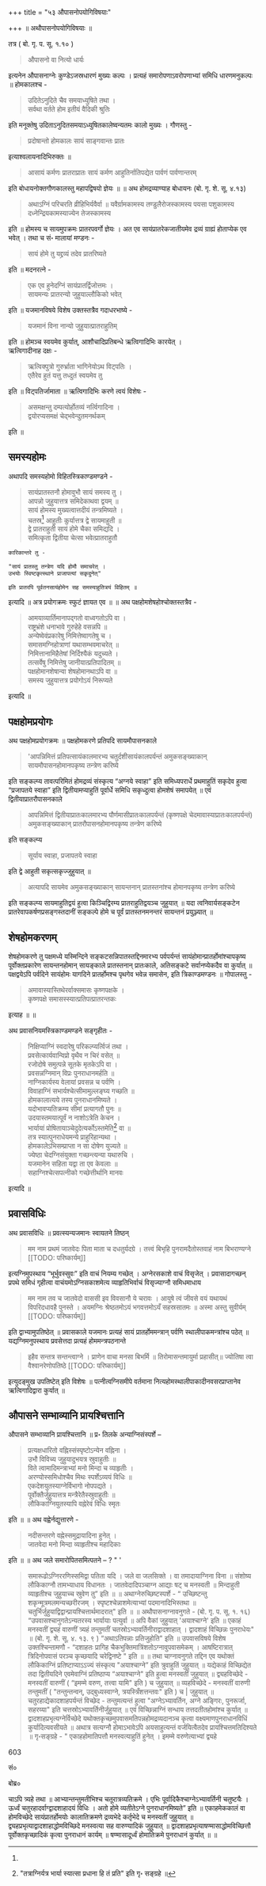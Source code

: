 +++
title = "५३ औपासनोपयोगिविषयाः"

+++
॥ अथौपासनोपयोगिविषयाः ॥  

तत्र ( बो. गृ. प. सू. १.१० ) 

> औपासनो वा नित्यो धार्यः 

इत्यनेन औपासनाग्नेः कुण्डेऽजस्रधारणं मुख्यः कल्पः । प्रत्यहं समारोपणाऽवरोपणाभ्यां समिधि धारणमनुकल्पः ॥ होमकालश्च - 

> उदितेऽनुदिते चैव समयाध्युषिते तथा ।  
सर्वथा वर्तते होम इतीयं वैदिकी श्रुतिः

इति मनूक्तेषु उदिताऽनुदितसमयाऽध्युषितकालेष्वन्यतमः कालो मुख्यः । गौणस्तु - 

> प्रदोषान्तो होमकालः सायं साङ्गवान्तः प्रातः

इत्याश्वलायनादिभिरुक्तः ॥ 

> आसायं कर्मणः प्रातराप्रातः सायं कर्मण आहुतिर्नातिपद्येत पार्वणं पार्वणान्तरम्

इति बोधायनोक्तगौणकालस्तु महापद्विषयो ज्ञेयः ॥ ॥ अथ होमद्रव्याण्याह बोधायनः (बो. गृ. शे. सू. ४.१३) 

> अथाऽग्निं परिचरति व्रीहिभिर्यवैर्वा ॥ यवैर्ग्रामकामस्य तण्डुलैरोजस्कामस्य पयसा पशुकामस्य दध्नेन्द्रियकामस्याज्येन तेजस्कामस्य

इति ॥ होमस्य च सायमुपक्रमः प्रातरपवर्गो ज्ञेयः । अत एव सायंप्रातरेकजातीयमेव द्रव्यं ग्राह्यं होताप्येक एव भवेत् । तथा च सं॰ मालायां मण्डनः - 
 
> सायं होमे तु यद्द्रव्यं तदेव प्रातरिष्यते

इति ॥ मदनरत्ने - 

> एक एव हुनेदग्निं सायंप्रातर्द्विजोत्तमः ।  
सायमन्यः प्रातरन्यो जुहुयाल्लौकिको भवेत्

इति ॥ यजमानविषये विशेष उक्तस्तत्रैव गदाधरभाष्ये - 

> यजमानं विना नान्यो जुहुयात्प्रातराहुतिम्

इति ॥ होमञ्च स्वयमेव कुर्यात्, आशौचादिप्रतिबन्धे ऋत्विगादिभिः कारयेत् ।  
ऋत्विगादीनाह दक्षः -

> ऋत्विक्पुत्रो गुरुर्भ्राता भागिनेयोऽथ विट्पतिः ।  
एतैरेव हुतं यत्तु तध्दुतं स्वयमेव तु

इति ॥ विट्पतिर्जामाता ॥ ऋत्विगादिभिः करणे त्वयं विशेषः - 

> असमक्षन्तु दम्पत्योर्होतव्यं नर्त्विगादिना ।  
द्वयोरप्यसमक्षं चेद्भवेन्दुतमनर्थकम्

इति ॥

## समस्यहोमः

अथापदि समस्यहोमो विहितस्त्रिकाण्डमण्डने -

> सायंप्रातस्तनौ होमावुभौ सायं समस्य तु ।  
आपन्नो जुहुयात्तत्र समिदेकाथवा द्वयम् ॥  
सायं होमस्य मुख्यत्वात्तदीयं तन्त्रमिष्यते ।  
चतस्र[^१] आहुतीः कुर्यात्तत्र द्वे सायमाहुती ॥  
द्वे प्रातराहुती सायं होमे चैका समिद्यदि ।  
समित्कृता द्वितीया चेत्सा भवेत्प्रातराहुतौ 

> [^१]: 

    कारिकान्तरे तु - 
    
    "सायं प्रातस्तु तन्त्रेण यदि होमौ समाचरेत् ।  
    उभयोः स्विष्टकृत्स्थाने प्राजापत्यां सकृदुनेत्" 
    
    इति प्रातरपि पूर्वतनसायंहोमेन सह समस्याहुतित्रयं विहितम् ॥ 
    
इत्यादि ॥ अत्र प्रयोगक्रमः स्फुटं ज्ञायत एव ॥  ॥ अथ पक्षहोमशेषहोश्चोक्तस्तत्रैव - 

> आमयाव्यार्तिमानापद्गतो वाध्वगतोऽपि वा ।  
राष्ट्रभ्रंशे धनाभावे गुरुहेहे वसन्नपि ॥  
अन्येष्वेवंप्रकारेषु निमित्तेष्वागतेषु च ।  
समासमग्निहोत्राणां यथासम्भवमाचरेत् ॥  
निमित्तानामिहैतेषां निर्दिश्यैकं यदुच्यते ।  
तत्सर्वेषु निमित्तेषु जानीयात्प्रतिपादितम् ॥  
पक्षहोमानशेषान्वा शेषहोमानथाऽपि वा ॥  
समस्य जुहुयात्तत्र प्रयोगोऽयं निरूप्यते

इत्यादि ॥

## पक्षहोमप्रयोगः

अथ पक्षहोमप्रयोगक्रमः ॥ पक्षहोमकरणे प्रतिपदि सायमौपासनकाले 

> 'आपन्निमित्तं प्रतिपत्सायंकालमारभ्य चतुर्दशीसायंकालपर्यन्तं अमुकसङ्ख्याकान् सायमौपासनहोमानपकृष्य तन्त्रेण करिष्ये  

इति सङ्कल्प्य तावत्परिमितं होमद्रव्यं संस्कृत्य “अग्नये स्वाहा” इति समिध्यपरार्धे प्रथमाहुतिं सकृदेव हुत्वा “प्रजापतये स्वाहा” इति द्वितीयामप्याहुतिं पूर्वार्धे समिधि सकृध्दुत्वा होमशेषं समापयेत् ॥ एवं द्वितीयाप्रातरौपासनकाले 

> आपन्निमित्तं द्वितीयाप्रातःकालमारभ्य पौर्णमासीप्रातःकालपर्यन्तं (कृष्णपक्षे चेदमावास्याप्रातःकालपर्यन्तं) अमुकसङ्ख्याकान् प्रातरौपासनहोमानपकृष्य तन्त्रेण करिष्ये

इति सङ्कल्प्य 

> सूर्याय स्वाहा, प्रजापतये स्वाहा

इति द्वे आहुती सकृत्सकृज्जुहुयात् ॥ 

> अत्यापदि सायमेव अमुकसङ्ख्याकान् सायन्तनान् प्रातस्तनांश्च होमानपकृष्य तन्त्रेण करिष्ये

इति सङ्कल्प्य सायमाहुतिद्वयं हुत्वा किञ्चिद्विरम्य प्रातराहुतिद्वयञ्च जुहुयात् ॥ यदा त्वनिवार्यसङ्कटेन प्रातरेवापकर्षणप्रसङ्गस्तदानीं सङ्कल्पे होमे च पूर्वं प्रातस्तनमनन्तरं सायन्तनं प्रयुञ्ज्यात् ॥

## शेषहोमकरणम्

शेषहोमकरणे तु पक्षमध्ये यस्मिन्दिने सङ्कटसन्निपातस्तद्दिनमारभ्य पर्वपर्यन्तं सायंहोमान्प्रातर्होमांश्चापकृष्य पूर्वोक्तप्रकारेण सायन्तनहोमान् सायङ्काले प्रातस्तनान् प्रातःकाले, अतिसङ्कटे सर्वानप्येकदैव वा कुर्यात् ॥ पक्षद्वयेऽपि पर्वदिने सायंहोमः यागदिने प्रातर्होमश्च पृथगेव भवेन्न समासेन, इति त्रिकाण्डमण्डनः ॥ गोपालस्तु -

> अमावास्यास्तिथेरर्वाक्समासः कृष्णपक्षके ।  
कृष्णपक्षे समासस्स्यात्प्रतिपत्प्रातरन्तकः

इत्याह ॥ ॥

अथ प्रवासनियमस्त्रिकाण्डमण्डने सङ्गृहीतः -

> निक्षिप्याग्निं स्वदारेषु परिकल्प्यर्त्विजं तथा ।  
प्रवसेत्कार्यवान्विप्रो वृथैव न चिरं वसेत् ॥  
रजोदोषे समुत्पन्ने सूतके मृतकेऽपि वा ।  
प्रवसन्नग्निमान् विप्रः पुनराधानमर्हति ॥  
नाग्निकार्यस्य वेलायां प्रवसन्न च पर्वणि ।  
विवाहाग्निं सभार्यश्चेत्सीमामुल्लङ्घ्य गच्छति ॥  
होमकालात्यये तस्य पुनराधानमिष्यते ।  
यदोभावप्यतिक्रम्य सीमां प्रत्यागतौ पुनः ॥  
उदयास्तमयात्पूर्वं न नाशोऽत्रेति केचन ।  
भार्यायां प्रोषितायाञ्चेदुदेत्यर्कोऽस्तमेति[^१_१] वा ॥  
तत्र स्यात्पुनराधेयमन्ये प्राहुरिहान्यथा ।  
होमकालेऽभिसम्प्राप्ता न सा दोषेण युज्यते ॥  
ज्येष्ठा चेदग्निसंयुक्ता गच्छन्त्यन्या यथारुचि ।  
यजमानेन सहिता यद्वा ता एव केवलाः ॥  
सहाग्निश्चेत्सपत्नीको गच्छेत्तीर्थानि मानवः

इत्यादि ॥

[^१_१]: "तत्राग्निर्यत्र भार्या स्यात्सा प्रधाना हि तं प्रति" इति गृ॰ सङ्ग्रहे ॥

## प्रवासविधिः

अथ प्रवासविधिः ॥ प्रवत्स्यन्यजमानः स्वायतने तिष्ठन् 

> मम नाम प्रथमं जातवेदः पिता माता च दधतुर्यदग्रे । तत्त्वं बिभृहि पुनरामदैतोस्तवाहं नाम बिभराण्यग्ने
[[TODO: परिष्कार्यम्]]

इत्यग्निमुपस्थाय “भूर्भुवस्सुवः” इति वाचं नियम्य गच्छेत् । अग्नेरसकाशे वाचं विसृजेत् । प्रवासादागच्छन् प्रपथे समिधं गृहीत्वा वाचंयमोऽग्निसकाशमेत्य व्याहृतिभिर्वाचं विसृज्याग्नौ समिधमाधाय 

> मम नाम तव च जातवेदो वाससी इव विवसानौ ये चरावः । आयुषे त्वं जीवसे वयं यथायथं विपरिदधावहै पुनस्ते । अयमग्निः श्रेष्ठतमोऽयं भगवत्तमोऽयँ सहस्रसातमः ॥ अस्मा अस्तु सुवीर्यम् 
[[TODO: परिष्कार्यम्]]

इति द्वाभ्यामुपतिष्ठेत् ॥ प्रवासकाले यजमानः प्रत्यहं सायं प्रातर्होममन्त्रान् पर्वणि स्थालीपाकमन्त्रांश्च पठेत् ॥ यद्यग्निमनुपस्थाय प्रवसेत्तदा प्रत्यहं होममन्त्रपठनान्ते  

> इहैव सन्तत्र सन्तन्त्वाग्ने । प्राणेन वाचा मनसा बिभर्मि ॥ तिरोमासन्तमायुर्मा प्रहासीत्॥ ज्योतिषा त्वा वैश्वानरेणोपतिष्ठे
[[TODO: परिष्कार्यम्]]

इत्युदङ्मुख उपतिष्टेत् इति विशेषः ॥ पत्नीत्वग्निसमीपे वर्तमाना नित्यहोमस्थालीपाकादीनवसरप्राप्तानेव ऋत्विगादिद्वारा कुर्यात् ॥

## औपासने सम्भाव्यानि प्रायश्चित्तानि

औपासने सम्भाव्यानि प्रायश्चित्तानि ॥ प्र॰ तिलके अन्याग्निसंस्पर्शे – 

> प्रत्यक्षधारितो वह्निस्संस्पृष्टोऽन्येन वह्निना ।  
उभौ विविच्य जुहुयादुभयत्र स्रुवाहुतीः ॥  
विते त्वामादिमन्त्राभ्यां मनो मिन्दा च व्याहृतीः ।  
अरण्योस्समिधोश्चैव मिथः स्पर्शेऽव्ययं विधिः ॥  
एकदेशयुतस्याग्नेर्विभागो नोपपद्यते ।  
पूर्वोक्तैर्जुहुयात्तत्र मन्त्रैरेतैस्स्रुवाहुतीः ॥  
लौकिकाग्नियुतस्यापि वह्नेरेवं विधिः स्मृतः

इति ॥ ॥ अथ वह्वेर्नद्युत्तारणे - 

> नदीसन्तरणे वह्नेस्समुद्रायादिना हुनेत् ।  
जातवेदा मनो मिन्दा व्याहृतीश्च महादिकाः

इति ॥ ॥ अथ जले समारोपितसमित्पतने – 
?
"
'
> समारूढोऽग्निररणिस्समिद्वा पतिता यदि । जले वा जलसिक्ते । वा तमादायाग्निना विना ॥ संशोष्य लौकिकाग्नौ तामभ्याधाय विधानतः । जातवेदादिपञ्चाग्न आद्याः षट् च मनस्वती ॥ मिन्दाहुती व्याहृतीश्च जुहुयाच्च स्रुवेण तु” इति ॥ ॥ अथाग्नेरुच्छिष्टस्पर्शे - “ उच्छिष्टन्तु शकृन्मूत्रमलमन्यच्छरीरजम् । स्पृष्टश्चेन्नाशमेत्याभ्यां पदमानादिभिस्तथा ॥ चतुर्भिर्जुहुयाद्विद्वान्प्रायश्चित्तार्थमादरात्" इति ॥ ॥ अथौपासनाग्नावनुगते - (बो. गृ. प. सू. १. १६) “उपवासश्चानुगतेऽन्यतरस्य भार्यायाः पत्युर्वा ॥ अपि वैकां जुहुयात् 'अयाश्चाग्ने' इति ॥ एकाहं मनस्वतीं द्व्यहं वारुणीं त्र्यहं तन्तुमतीं चतस्रोऽभ्यावर्तिनीराद्वादशाहात् । द्वादशाहं विच्छिन्नः पुनराधेयः" ॥ (बो. गृ. शे. सू. ४. १३. ९ ) “अथाऽतिपन्नाः प्रतिजुहोति" इति ॥ उपवासविषये विशेष उक्तश्चिन्तामणौ - “दशाहतः प्रागिह चैकभुक्तिमात्रिंशतोऽग्नावुपवासमेकम् । आषष्टिरात्रात् त्रिदिनोपवासं परञ्च कृच्छयादि चरेद्विनष्टे " इति ॥ ॥ तथा चाग्नावनुगते तद्दिन एव यथोक्तं लौकिकाग्निं प्रतिष्टाप्याऽऽज्यं संस्कृत्य "अयाश्चाग्ने” इति त्रुवाहुतिं जुहुयात् ॥ यद्येकाहं विच्छिद्येत तदा द्वितीयदिने एवमेवाग्निं प्रतिष्ठाप्य “अयाश्चाग्ने" इति हुत्वा मनस्वतीं जुहुयात् ॥ द्व्यहविच्छेदे - मनस्वतीं वारुणीं ( “इमम्मे वरुण, तत्त्वा यामि" इति ) च जुहुयात् ॥ व्यहविच्छेदे - मनस्वतीं वारुणी तन्तुमतीं ( "तन्तुन्तन्वन्, उद्बुध्यस्वाग्ने, त्रयस्त्रिँशत्तन्तवः" इति ) च | जुहुयात् ॥ चतुरहाद्येकादशाहपर्यन्तं विच्छेद - तन्तुमत्यन्तं हुत्वा "अग्नेऽभ्यावर्तिन, अग्ने अङ्गिरः, पुनरूर्जा, सहरय्या" इति चत्तस्रोऽभ्यावर्तिनीर्जुहुयात् ॥ एवं विच्छिन्नाग्निं सन्धाय तत्तदतीतहोमांश्च कुर्यात् ॥ द्वादशाहप्रभृत्यग्नेर्विच्छेदे यथोक्तकृच्छमुपवासमतिपन्नहोमद्रव्यदानञ्च कृत्वा वक्ष्यमाणपुनराधानविधिं कुर्यादित्यवसीयते ॥ अथात्र सत्यग्नौ होमाऽभावेऽपि अयसाहुत्यन्तं वर्जयित्वैतदेव प्रायश्चित्तमतिदिश्यते ॥ गृ॰सङ्ग्रहे - " एकाहहोमातिपत्तौ मनस्वत्याहुतिं हुनेत् । इमम्मे वरुणेत्याभ्यां द्व्यहे 

603

सं०

बोब्र०

चाऽपि त्र्यहे तथा ॥ आभ्यान्तन्तुमतीभिश्च चतूरात्रव्यतिक्रमे । एभिः पूर्वादिकैश्चाग्नेऽभ्यावर्तिनी चतुष्टयैः । ऊर्ध्वं चतुरहादर्वाग्द्वादशाहादयं विधिः । अतो होमे व्यतीतेऽग्ने पुनराधानमिष्यते” इति ॥ एकाहमेककालं वा होमविच्छेदे सायंप्रातर्होमयोः कालातिक्रमणे द्रव्यभेदे कर्तृभेदे च मनस्वतीं जुहुयात् ॥ द्व्यहप्रभृत्याद्वादशाहाद्धोमविच्छिदे मनस्वत्या सह वारुण्यादिकं जुहुयात् ॥ द्वादशाहप्रभृत्याषण्मासाद्धोमविच्छित्तौ पूर्वोक्तकृच्छादिकं कृत्वा पुनराधानं कार्यम् ॥ षण्मासादूर्ध्वं होमातिक्रमे पुनराधानं कुर्यात् ॥ ॥